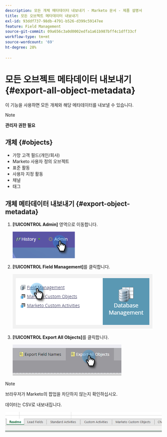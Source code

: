```yaml
---
description: 모든 개체 메타데이터 내보내기 - Marketo 문서 - 제품 설명서
title: 모든 오브젝트 메타데이터 내보내기
exl-id: 93ddf737-98db-4791-b526-d399c59147ee
feature: Field Management
source-git-commit: 09a656c3a0d0002edfa1a61b987bff4c1dff33cf
workflow-type: tm+mt
source-wordcount: '69'
ht-degree: 28%

---
```


# 모든 오브젝트 메타데이터 내보내기 {#export-all-object-metadata}

이 기능을 사용하면 모든 개체와 해당 메타데이터를 내보낼 수 있습니다.

>[!NOTE]
>
>**관리자 권한 필요**

## 개체 {#objects}

* 가망 고객 필드(개인/회사)
* Marketo 사용자 정의 오브젝트
* 표준 활동
* 사용자 지정 활동
* 채널
* 태그

## 개체 메타데이터 내보내기 {#export-object-metadata}

1. **[!UICONTROL Admin]** 영역으로 이동합니다.

   ![](assets/export-all-object-metadata-1.png)

1. **[!UICONTROL Field Management]**&#x200B;를 클릭합니다.

   ![](assets/export-all-object-metadata-2.png)

1. **[!UICONTROL Export All Objects]**&#x200B;를 클릭합니다.

   ![](assets/export-all-object-metadata-3.png)

>[!NOTE]
>
>브라우저가 Marketo의 팝업을 차단하지 않는지 확인하십시오.

데이터는 CSV로 내보내집니다.

![](assets/export-all-object-metadata-4.png)
